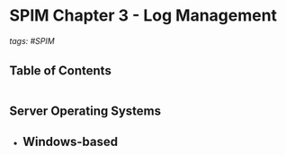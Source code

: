 # SPIM Chapter 3 - Log Management

###### tags: #SPIM 

## Table of Contents
```toc
```

## Server Operating Systems
- Windows-based
	- 